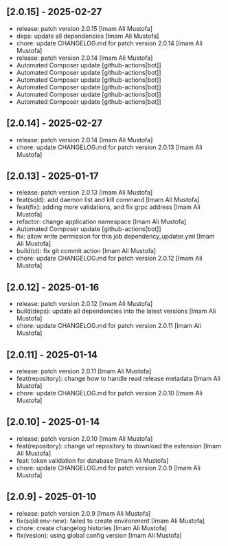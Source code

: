 ## [2.0.15] - 2025-02-27

- release: patch version 2.0.15 [Imam Ali Mustofa]
- deps: update all dependencies [Imam Ali Mustofa]
- chore: update CHANGELOG.md for patch version 2.0.14 [Imam Ali Mustofa]
- release: patch version 2.0.14 [Imam Ali Mustofa]
- Automated Composer update [github-actions[bot]]
- Automated Composer update [github-actions[bot]]
- Automated Composer update [github-actions[bot]]
- Automated Composer update [github-actions[bot]]
- Automated Composer update [github-actions[bot]]
- Automated Composer update [github-actions[bot]]

## [2.0.14] - 2025-02-27

- release: patch version 2.0.14 [Imam Ali Mustofa]
- chore: update CHANGELOG.md for patch version 2.0.13 [Imam Ali Mustofa]

## [2.0.13] - 2025-01-17

- release: patch version 2.0.13 [Imam Ali Mustofa]
- feat(sqld): add daemon list and kill command [Imam Ali Mustofa]
- feat(fix): adding more validations, and fix grpc address [Imam Ali Mustofa]
- refactor: change application namespace [Imam Ali Mustofa]
- Automated Composer update [github-actions[bot]]
- fix: allow write permission for this job dependency_updater.yml [Imam Ali Mustofa]
- build(ci): fix git commit action [Imam Ali Mustofa]
- chore: update CHANGELOG.md for patch version 2.0.12 [Imam Ali Mustofa]

## [2.0.12] - 2025-01-16

- release: patch version 2.0.12 [Imam Ali Mustofa]
- build(deps): update all dependencies into the latest versions [Imam Ali Mustofa]
- chore: update CHANGELOG.md for patch version 2.0.11 [Imam Ali Mustofa]

## [2.0.11] - 2025-01-14

- release: patch version 2.0.11 [Imam Ali Mustofa]
- feat(repository): change how to handle read release metadata [Imam Ali Mustofa]
- chore: update CHANGELOG.md for patch version 2.0.10 [Imam Ali Mustofa]

## [2.0.10] - 2025-01-14

- release: patch version 2.0.10 [Imam Ali Mustofa]
- feat(repository): change url repository to download the extension [Imam Ali Mustofa]
- feat: token validation for database [Imam Ali Mustofa]
- chore: update CHANGELOG.md for patch version 2.0.9 [Imam Ali Mustofa]

## [2.0.9] - 2025-01-10

- release: patch version 2.0.9 [Imam Ali Mustofa]
- fix(sqld:env-new): failed to create environment [Imam Ali Mustofa]
- chore: create changelog histories [Imam Ali Mustofa]
- fix(vesion): using global config version [Imam Ali Mustofa]
